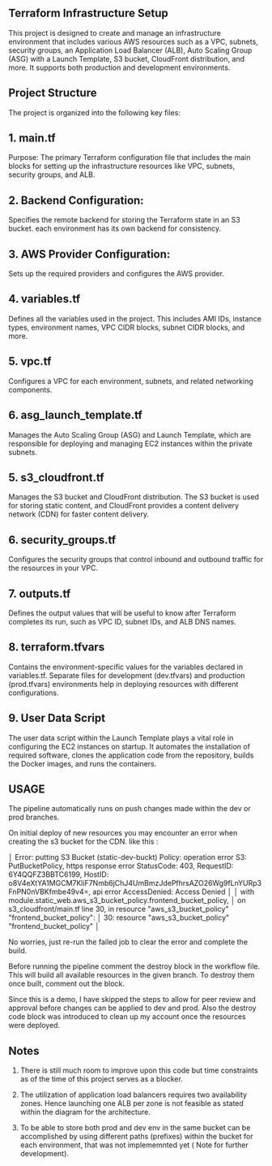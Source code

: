 ## Terraform Infrastructure Setup
This project is designed to create and manage an infrastructure environment that includes various AWS resources such as a VPC, subnets, security groups, an Application Load Balancer (ALB), Auto Scaling Group (ASG) with a Launch Template, S3 bucket, CloudFront distribution, and more. It supports both production and development environments.

## Project Structure
The project is organized into the following key files:

## 1. main.tf
Purpose: The primary Terraform configuration file that includes the main blocks for setting up the infrastructure resources like VPC, subnets, security groups, and ALB.
## 2. Backend Configuration: 
Specifies the remote backend for storing the Terraform state in an S3 bucket. each environment has its own backend for consistency. 

## 3. AWS Provider Configuration: 
Sets up the required providers and configures the AWS provider.

## 4. variables.tf
Defines all the variables used in the project. This includes AMI IDs, instance types, environment names, VPC CIDR blocks, subnet CIDR blocks, and more.

## 5. vpc.tf
Configures a VPC for each environment, subnets, and related networking components.

## 6. asg_launch_template.tf
Manages the Auto Scaling Group (ASG) and Launch Template, which are responsible for deploying and managing EC2 instances within the private subnets. 

## 5. s3_cloudfront.tf
Manages the S3 bucket and CloudFront distribution. The S3 bucket is used for storing static content, and CloudFront provides a content delivery network (CDN) for faster content delivery.

## 6. security_groups.tf
Configures the security groups that control inbound and outbound traffic for the resources in your VPC.

## 7. outputs.tf
Defines the output values that will be useful to know after Terraform completes its run, such as VPC ID, subnet IDs, and ALB DNS names.

## 8. terraform.tfvars
Contains the environment-specific values for the variables declared in variables.tf. Separate files for development (dev.tfvars) and production (prod.tfvars) environments help in deploying resources with different configurations.

## 9. User Data Script
The user data script within the Launch Template plays a vital role in configuring the EC2 instances on startup. It automates the installation of required software, clones the application code from the repository, builds the Docker images, and runs the containers. 

## USAGE
The pipeline automatically runs on push changes made within the dev or prod branches. 

On initial deploy of new resources you may encounter an error when creating the s3 bucket for the CDN. like this :

│ Error: putting S3 Bucket (static-dev-buckt) Policy: operation error S3: PutBucketPolicy, https response error StatusCode: 403, RequestID: 6Y4QQFZ3BBTC6199, HostID: o8V4eXtYA1MGCM7KliF7Nmb6jChJ4UmBmzJdePfhrsAZO26Wg9fLnYURp3FnPN0nVBKfmbe49v4=, api error AccessDenied: Access Denied
│ 
│   with module.static_web.aws_s3_bucket_policy.frontend_bucket_policy,
│   on s3_cloudfront/main.tf line 30, in resource "aws_s3_bucket_policy" "frontend_bucket_policy":
│   30: resource "aws_s3_bucket_policy" "frontend_bucket_policy" 
│

No worries, just re-run the failed job to clear the error and complete the build. 

Before running the pipeline comment the destroy block in the workflow file. This will build all available resources in the given branch. To destroy them once built, comment out the block. 

 <!-- destroy-infrastructure:
    runs-on: ubuntu-latest
    needs: deploy-infrastructure
    steps:
      - name: Checkout code
        uses: actions/checkout@v3

      - name: Set up AWS credentials
        uses: aws-actions/configure-aws-credentials@v3
        with:
          aws-access-key-id: ${{ secrets.AWS_ACCESS_KEY_ID }}
          aws-secret-access-key: ${{ secrets.AWS_SECRET_ACCESS_KEY }}
          aws-region: us-east-1

      - name: Set up Terraform
        run: terraform init

      - name: Request manual approval to destroy
        if: github.event_name == 'pull_request'
        uses: hmarr/auto-approve-action@v3
        with:
          message: "Please approve the destruction of Terraform resources."
        env:
          GITHUB_TOKEN: ${{ secrets.GITHUB_TOKEN }}

      - name: Destroy Terraform
        if: github.ref_name == 'dev' || github.ref_name == 'prod'
        run: |
          terraform destroy -var-file="${{ github.ref_name }}.tfvars" -auto-approve -->

Since this is a demo, I have skipped the steps to allow for peer review and approval before changes can be applied to dev and prod. Also the destroy code block was introduced to clean up my account once the resources were deployed.   

## Notes 
1. There is still much room to improve upon this code but time constraints as of the time of this project serves as a blocker.

2. The utilization of application load balancers requires two availability zones. Hence launching one ALB per zone is not feasible as stated within the diagram for the architecture. 

3. To be able to store both prod and dev env in the same bucket  can be accomplished by using different paths (prefixes) within the bucket for each environment, that was not implememnted yet ( Note for further development).
 
